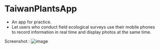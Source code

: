 # TaiwanPlantsApp
- An app for practice.
- Let users who conduct field ecological surveys use their mobile phones to record information in real time and display photos at the same time.

Screenshot :
![image](https://github.com/allankof/TaiwanPlantsApp/edit/master/Screenshot_0.png)
